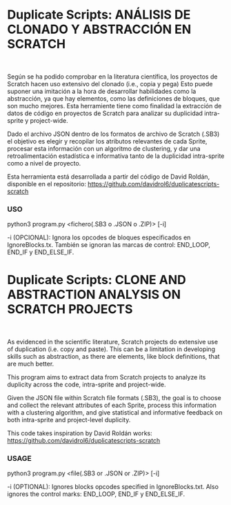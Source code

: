 Duplicate Scripts: ANÁLISIS DE CLONADO Y ABSTRACCIÓN EN SCRATCH
=============
<br>

Según se ha podido comprobar en la literatura científica, los proyectos de Scratch hacen uso extensivo del clonado (i.e., copia y pega) Esto puede suponer una imitación a la hora de desarrollar habilidades como la abstracción, ya que hay elementos, como las definiciones de bloques, que son mucho mejores. Esta herramiente tiene como finalidad la extracción de datos de código en proyectos de Scratch para analizar su duplicidad intra-sprite y project-wide. 

Dado el archivo JSON dentro de los formatos de archivo de Scratch (.SB3) el objetivo es elegir y recopilar los atributos relevantes de cada Sprite, procesar esta información con un algoritmo de clustering, y dar una retroalimentación estadística e informativa tanto de la duplicidad intra-sprite como a nivel de proyecto.

Esta herramienta está desarrollada a partir del código de David Roldán, disponible en el repositorio: https://github.com/davidrol6/duplicatescripts-scratch

### USO

python3 program.py <fichero(.SB3 o .JSON o .ZIP)> [-i]

-i (OPCIONAL): Ignora los opcodes de bloques especificados en IgnoreBlocks.tx. También se ignoran las marcas de control: END_LOOP, END_IF y END_ELSE_IF.

Duplicate Scripts: CLONE AND ABSTRACTION ANALYSIS ON SCRATCH PROJECTS
=============
<br>

As evidenced in the scientific literature, Scratch projects do extensive use of duplication (i.e. copy and paste). This can be a limitation in developing skills such as abstraction, as there are elements, like block definitions, that are much better.

This program aims to extract data from Scratch projects to analyze its duplicity across the code, intra-sprite and project-wide. 

Given the JSON file within Scratch file formats (.SB3), the goal is to choose and collect the relevant attributes of each Sprite, process this information with a clustering algorithm, and give statistical and informative feedback on both intra-sprite and project-level duplicity.

This code takes inspiration by David Roldán works: https://github.com/davidrol6/duplicatescripts-scratch

### USAGE

python3 program.py <file(.SB3 or .JSON or .ZIP)> [-i]

-i (OPTIONAL): Ignores blocks opcodes specified in IgnoreBlocks.txt. Also ignores the control marks: END_LOOP, END_IF y END_ELSE_IF.
